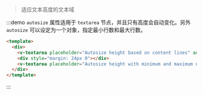 > 适应文本高度的文本域

:::demo `autosize` 属性适用于 `textarea` 节点，并且只有高度会自动变化。另外 `autosize` 可以设定为一个对象，指定最小行数和最大行数。

```html
<template>
  <div>
    <v-textarea placeholder="Autosize height based on content lines" autosize></v-textarea>
    <div style="margin: 24px 0"></div>
    <v-textarea placeholder="Autosize height with minimum and maximum number of lines" :autosize="{ minRows: 2, maxRows: 6 }"></v-textarea>
  </div>
</template>
```
:::

